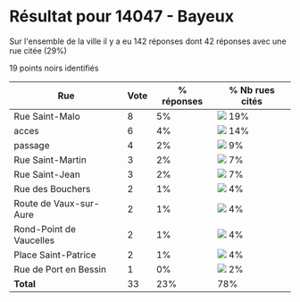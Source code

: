 # Résultat pour 14047 - Bayeux

Sur l'ensemble de la ville il y a eu 142 réponses dont 42 réponses avec une rue citée (29%)

19 points noirs identifiés

| Rue | Vote | % réponses | % Nb rues cités|
|-----|------|------------|----------------|
| Rue Saint-Malo | 8 | 5% | <img src="../../img/bar_19.gif" />&nbsp;19%|
| acces | 6 | 4% | <img src="../../img/bar_14.gif" />&nbsp;14%|
| passage | 4 | 2% | <img src="../../img/bar_9.gif" />&nbsp;9%|
| Rue Saint-Martin | 3 | 2% | <img src="../../img/bar_7.gif" />&nbsp;7%|
| Rue Saint-Jean | 3 | 2% | <img src="../../img/bar_7.gif" />&nbsp;7%|
| Rue des Bouchers | 2 | 1% | <img src="../../img/bar_4.gif" />&nbsp;4%|
| Route de Vaux-sur-Aure | 2 | 1% | <img src="../../img/bar_4.gif" />&nbsp;4%|
| Rond-Point de Vaucelles | 2 | 1% | <img src="../../img/bar_4.gif" />&nbsp;4%|
| Place Saint-Patrice | 2 | 1% | <img src="../../img/bar_4.gif" />&nbsp;4%|
| Rue de Port en Bessin | 1 | 0% | <img src="../../img/bar_2.gif" />&nbsp;2%|
| **Total** | 33 | 23% | 78%|
